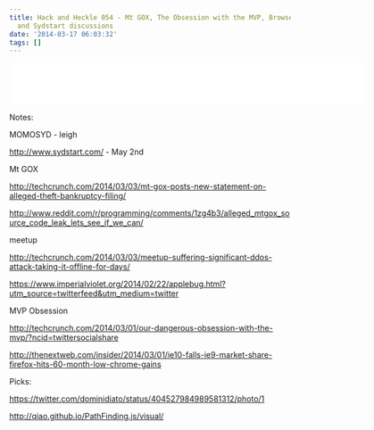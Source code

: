 ```yaml
---
title: Hack and Heckle 054 - Mt GOX, The Obsession with the MVP, Browser usage, MoMoSyd
  and Sydstart discussions
date: '2014-03-17 06:03:32'
tags: []
---
```


<!--more-->

<iframe style="border: none" src="//html5-player.libsyn.com/embed/episode/id/2732515/height/75/width/640/theme/standard/direction/no/autoplay/no/autonext/no/thumbnail/yes/preload/no/no_addthis/no/" height="75" width="640" scrolling="no"  allowfullscreen webkitallowfullscreen mozallowfullscreen oallowfullscreen msallowfullscreen></iframe>


Notes:

MOMOSYD - leigh


http://www.sydstart.com/ - May 2nd


Mt GOX

http://techcrunch.com/2014/03/03/mt-gox-posts-new-statement-on-alleged-theft-bankruptcy-filing/

http://www.reddit.com/r/programming/comments/1zg4b3/alleged_mtgox_source_code_leak_lets_see_if_we_can/


meetup

http://techcrunch.com/2014/03/03/meetup-suffering-significant-ddos-attack-taking-it-offline-for-days/



https://www.imperialviolet.org/2014/02/22/applebug.html?utm_source=twitterfeed&utm_medium=twitter


MVP Obsession

http://techcrunch.com/2014/03/01/our-dangerous-obsession-with-the-mvp/?ncid=twittersocialshare



http://thenextweb.com/insider/2014/03/01/ie10-falls-ie9-market-share-firefox-hits-60-month-low-chrome-gains



Picks:


https://twitter.com/dominidiato/status/404527984989581312/photo/1


http://qiao.github.io/PathFinding.js/visual/



